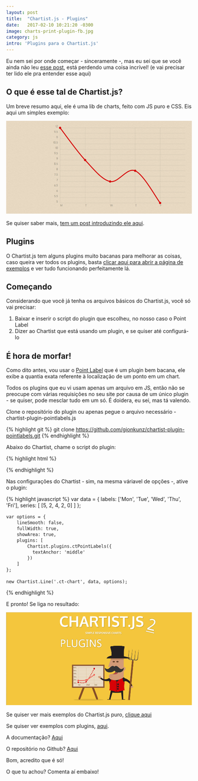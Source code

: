 ```yaml
---
layout: post
title:  "Chartist.js - Plugins"
date:   2017-02-10 10:21:20 -0300
image: charts-print-plugin-fb.jpg
category: js
intro: 'Plugins para o Chartist.js'
---
```


Eu nem sei por onde começar - sinceramente -, mas eu sei que se você ainda não leu [esse post](/chartist/), está perdendo uma coisa incrível! (e vai precisar ter lido ele pra entender esse aqui)

## O que é esse tal de Chartist.js?
Um breve resumo aqui, ele é uma lib de charts, feito com JS puro e CSS. Eis aqui um simples exemplo:

![Exemplo do Line Charts](../img/posts/charts-print.jpg)

Se quiser saber mais, [tem um post introduzindo ele aqui](http://blog.pineb.com.br/chartist/).

## Plugins

O Chartist.js tem alguns plugins muito bacanas para melhorar as coisas, caso queira ver todos os plugins, basta [clicar aqui para abrir a página de exemplos](http://gionkunz.github.io/chartist-js/plugins.html) e ver tudo funcionando perfeitamente lá.

## Começando

Considerando que você já tenha os arquivos básicos do Chartist.js, você só vai precisar:

1. Baixar e inserir o script do plugin que escolheu, no nosso caso o Point Label
1. Dizer ao Chartist que está usando um plugin, e se quiser até configurá-lo


## É hora de morfar!

Como dito antes, vou usar o [Point Label](https://github.com/gionkunz/chartist-plugin-pointlabels) que é um plugin bem bacana, ele exibe a quantia exata referente à localização de um ponto em um chart. 

Todos os plugins que eu vi usam apenas um arquivo em JS, então não se preocupe com várias requisições no seu site por causa de um único plugin - se quiser, pode mesclar tudo em um só. É doidera, eu sei, mas tá valendo.

Clone o repositório do plugin ou apenas pegue o arquivo necessário - chartist-plugin-pointlabels.js

{% highlight git %}
	git clone https://github.com/gionkunz/chartist-plugin-pointlabels.git
{% endhighlight %}

Abaixo do Chartist, chame o script do plugin:

{% highlight html %}
	<main>
	<!-- conteúdo aqui -->
	</main>
	<!-- arquivo do chartist.js padrão -->
	<script src="chartist.min.js"></script>
	<!-- plugin-que-voce-escolheu.min.js -->
	<script src="chartist-plugin-pointlabels.js"></script>
{% endhighlight %}

Nas configurações do Chartist - sim, na mesma váriavel de opções -, ative o plugin:

{% highlight javascript %}
	var data = {
		labels: ['Mon', 'Tue', 'Wed', 'Thu', 'Fri'],
		series: [
			[5, 2, 4, 2, 0]
		]
	};

	var options = {
		lineSmooth: false,
		fullWidth: true,
		showArea: true,
		plugins: [
		    Chartist.plugins.ctPointLabels({
		      textAnchor: 'middle'
		    })
		]
	};

	new Chartist.Line('.ct-chart', data, options);
{% endhighlight %}

E pronto! Se liga no resultado:

![Resultado do Line Charts](/assets/img/charts-print-plugin.jpg)

Se quiser ver mais exemplos do Chartist.js puro, [clique aqui](http://gionkunz.github.io/chartist-js/examples.html)

Se quiser ver exemplos com plugins, [aqui](http://gionkunz.github.io/chartist-js/plugins.html).

A documentação? [Aqui](http://gionkunz.github.io/chartist-js)

O repositório no Github? [Aqui](https://github.com/gionkunz/chartist-js)

Bom, acredito que é só!

O que tu achou? Comenta aí embaixo!